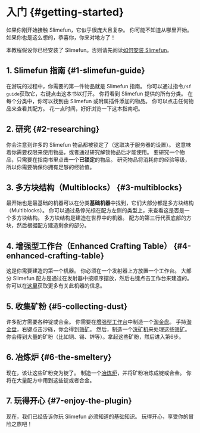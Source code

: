 # 入门 {#getting-started}

如果你刚开始接触 Slimefun，它似乎很庞大且复杂。
你可能不知道从哪里开始。
如果你也是这么想的，恭喜你，你来对地方了！

本教程假设你已经安装了 Slimefun。否则请先阅读[如何安装 Slimefun](/Installing-Slimefun)。

## 1. Slimefun 指南 {#1-slimefun-guide}

在游玩的过程中，你需要的第一件物品就是 Slimefun 指南。
你可以通过指令`/sf guide`获取它，右键点击这本书以打开。
你将看到 Slimefun 提供的所有分类。
在每个分类中，你可以找到由 Slimefun 或附属插件添加的物品。
你可以点击任何物品来查看其配方。
花一点时间，好好浏览一下这本指南吧。

## 2. 研究 {#2-researching}

你会注意到许多的 Slimefun 物品都被锁定了（这取决于服务器的设置）。
这意味着你需要权限来使用物品，或者通过研究解锁物品后才能使用。
要研究一个物品，只需要在指南书里点击一个**已锁定**的物品。
研究物品将消耗你的经验等级，所以你需要确保你拥有足够的经验值。

## 3. 多方块结构（Multiblocks） {#3-multiblocks}

最开始也是最基础的机器可以在分类**基础机器**中找到，它们大部分都是多方块结构（Multiblocks）。
你可以通过悬停光标在配方左侧的类型上，来查看这是否是一个多方块结构。
多方块结构是建造在世界中的机器。
配方的第三行代表底部的方块，然后根据配方建造剩余的部分。

## 4. 增强型工作台（Enhanced Crafting Table） {#4-enhanced-crafting-table}

这是你需要建造的第一个机器。
你必须在一个发射器上方放置一个工作台。
大部分 Slimefun 配方是通过在发射器中按顺序摆放，然后右键点击工作台来建造的。
你可以在[这里](/Enhanced-Crafting-Table)获取更多有关此机器的信息。

## 5. 收集矿粉 {#5-collecting-dust}

许多配方需要各种锭或合金。
你需要在[增强型工作台](/Enhanced-Crafting-Table)中制造一个[淘金盘](/Gold-Pan)。
手持[淘金盘](/Gold-Pan)，右键点击沙砾，你会得到[筛矿](/Sifted-Ore)。
然后，制造一个[洗矿机](/Ore-Washer)来处理这些[筛矿](/Sifted-Ore)。
你会得到大量的矿粉（比如铜、锡、锌等）。拿起这些矿粉，然后进入第6步。

## 6. 冶炼炉 {#6-the-smeltery}

现在，该让这些矿粉变为锭了。
制造一个[冶炼炉](/Smeltery)，并将矿粉冶炼成锭或合金。
你将在大量配方中用到这些锭或者合金。

## 7. 玩得开心 {#7-enjoy-the-plugin}

现在，我们已经告诉你玩 Slimefun 必须知道的基础知识。
玩得开心，享受你的冒险之旅吧！
